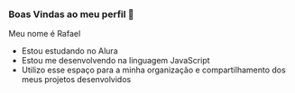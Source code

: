 ### Boas Vindas ao meu perfil 💙

Meu nome é Rafael

- Estou estudando no Alura
- Estou me desenvolvendo na linguagem JavaScript
- Utilizo esse espaço para a minha organização e compartilhamento dos meus projetos desenvolvidos
